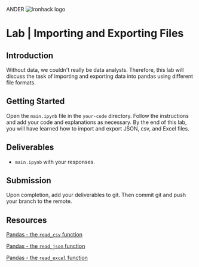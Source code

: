 ANDER
![Ironhack logo](https://i.imgur.com/1QgrNNw.png)

# Lab | Importing and Exporting Files


## Introduction

Without data, we couldn't really be data analysts. Therefore, this lab will discuss the task of importing and exporting data into pandas using different file formats.

## Getting Started

Open the `main.ipynb` file in the `your-code` directory. Follow the instructions and add your code and explanations as necessary. By the end of this lab, you will have learned how to import and export JSON, csv, and Excel files.
## Deliverables

- `main.ipynb` with your responses.

## Submission

Upon completion, add your deliverables to git. Then commit git and push your branch to the remote.

## Resources

[Pandas - the `read_csv` function](https://pandas.pydata.org/pandas-docs/stable/generated/pandas.read_csv.html)

[Pandas - the `read_json` function](https://pandas.pydata.org/pandas-docs/stable/generated/pandas.read_json.html)

[Pandas - the `read_excel` function](https://pandas.pydata.org/pandas-docs/stable/generated/pandas.read_excel.html)